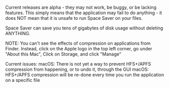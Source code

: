 Current releases are alpha - they may not work, be buggy, or be lacking features. This simply means that the application may fail to do anything - it does NOT mean that it is unsafe to run Space Saver on your files.


Space Saver can save you tens of gigabytes of disk usage without deleting ANYTHING.

NOTE: You can't see the effects of compression on applications from Finder. Instead, click on the Apple logo in the top left corner, go under "About this Mac", Click on Storage, and click "Manage"



Current issues:
macOS: There is not yet a way to prevent HFS+/APFS compression from happening, or to undo it, through the GUI
macOS: HFS+/APFS compression will be re-done every time you run the application on a specific file
